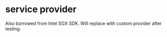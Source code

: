 # service provider

Also borrowed from Intel SGX SDK. Will replace with custom provider after testing.